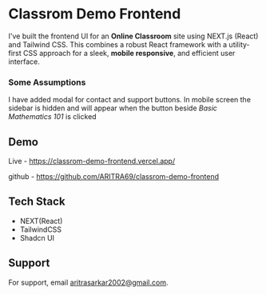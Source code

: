 # Classrom Demo Frontend

I've built the frontend UI for an **Online Classroom** site using NEXT.js (React) and Tailwind CSS. This combines a robust React framework with a utility-first CSS approach for a sleek, **mobile responsive**, and efficient user interface.

### Some Assumptions

I have added modal for contact and support buttons. In mobile screen the sidebar is hidden and will appear when the button beside _Basic Mathematics 101_ is clicked

## Demo

Live - https://classrom-demo-frontend.vercel.app/

github - https://github.com/ARITRA69/classrom-demo-frontend

## Tech Stack

- NEXT(React)
- TailwindCSS
- Shadcn UI

## Support

For support, email aritrasarkar2002@gmail.com.
